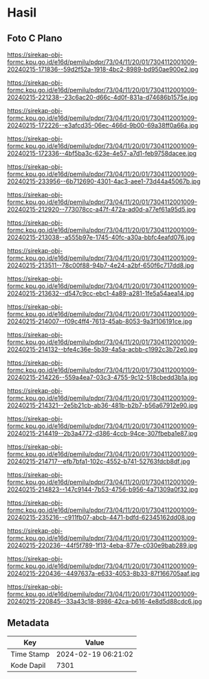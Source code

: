 # Hasil

## Foto C Plano

https://sirekap-obj-formc.kpu.go.id/e16d/pemilu/pdpr/73/04/11/20/01/7304112001009-20240215-171836--59d2f52a-1918-4bc2-8989-bd950ae900e2.jpg

https://sirekap-obj-formc.kpu.go.id/e16d/pemilu/pdpr/73/04/11/20/01/7304112001009-20240215-221238--23c6ac20-d66c-4d0f-831a-d74686b1575e.jpg

https://sirekap-obj-formc.kpu.go.id/e16d/pemilu/pdpr/73/04/11/20/01/7304112001009-20240215-172226--e3afcd35-06ec-466d-9b00-69a38ff0a66a.jpg

https://sirekap-obj-formc.kpu.go.id/e16d/pemilu/pdpr/73/04/11/20/01/7304112001009-20240215-172336--4bf5ba3c-623e-4e57-a7d1-feb9758dacee.jpg

https://sirekap-obj-formc.kpu.go.id/e16d/pemilu/pdpr/73/04/11/20/01/7304112001009-20240215-233956--6b712690-4301-4ac3-aee1-73d44a45067b.jpg

https://sirekap-obj-formc.kpu.go.id/e16d/pemilu/pdpr/73/04/11/20/01/7304112001009-20240215-212920--773078cc-a47f-472a-ad0d-a77ef61a95d5.jpg

https://sirekap-obj-formc.kpu.go.id/e16d/pemilu/pdpr/73/04/11/20/01/7304112001009-20240215-213038--a555b97e-1745-40fc-a30a-bbfc4eafd076.jpg

https://sirekap-obj-formc.kpu.go.id/e16d/pemilu/pdpr/73/04/11/20/01/7304112001009-20240215-213511--78c00f88-94b7-4e24-a2bf-650f6c717dd8.jpg

https://sirekap-obj-formc.kpu.go.id/e16d/pemilu/pdpr/73/04/11/20/01/7304112001009-20240215-213632--d547c9cc-ebc1-4a89-a281-1fe5a54aea14.jpg

https://sirekap-obj-formc.kpu.go.id/e16d/pemilu/pdpr/73/04/11/20/01/7304112001009-20240215-214007--f09c4ff4-7613-45ab-8053-9a3f106191ce.jpg

https://sirekap-obj-formc.kpu.go.id/e16d/pemilu/pdpr/73/04/11/20/01/7304112001009-20240215-214132--bfe4c36e-5b39-4a5a-acbb-c1992c3b72e0.jpg

https://sirekap-obj-formc.kpu.go.id/e16d/pemilu/pdpr/73/04/11/20/01/7304112001009-20240215-214226--559a4ea7-03c3-4755-9c12-518cbedd3b1a.jpg

https://sirekap-obj-formc.kpu.go.id/e16d/pemilu/pdpr/73/04/11/20/01/7304112001009-20240215-214321--2e5b21cb-ab36-481b-b2b7-b56a67912e90.jpg

https://sirekap-obj-formc.kpu.go.id/e16d/pemilu/pdpr/73/04/11/20/01/7304112001009-20240215-214419--2b3a4772-d386-4ccb-94ce-307fbeba1e87.jpg

https://sirekap-obj-formc.kpu.go.id/e16d/pemilu/pdpr/73/04/11/20/01/7304112001009-20240215-214717--efb7bfa1-102c-4552-b741-52763fdcb8df.jpg

https://sirekap-obj-formc.kpu.go.id/e16d/pemilu/pdpr/73/04/11/20/01/7304112001009-20240215-214823--147c9144-7b53-4756-b956-4a71309a0f32.jpg

https://sirekap-obj-formc.kpu.go.id/e16d/pemilu/pdpr/73/04/11/20/01/7304112001009-20240215-235216--c911fb07-abcb-4471-bdfd-62345162dd08.jpg

https://sirekap-obj-formc.kpu.go.id/e16d/pemilu/pdpr/73/04/11/20/01/7304112001009-20240215-220236--44f5f789-1f13-4eba-877e-c030e9bab289.jpg

https://sirekap-obj-formc.kpu.go.id/e16d/pemilu/pdpr/73/04/11/20/01/7304112001009-20240215-220436--4497637a-e633-4053-8b33-87f166705aaf.jpg

https://sirekap-obj-formc.kpu.go.id/e16d/pemilu/pdpr/73/04/11/20/01/7304112001009-20240215-220845--33a43c18-8986-42ca-b616-4e8d5d88cdc6.jpg


## Metadata

| Key        | Value               |
| ---------- | ------------------- |
| Time Stamp | 2024-02-19 06:21:02 |
| Kode Dapil | 7301                |



